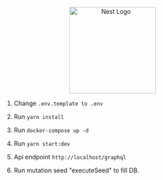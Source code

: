 <p align="center">
  <a href="http://nestjs.com/" target="blank"><img src="https://nestjs.com/img/logo-small.svg" width="200" alt="Nest Logo" /></a>
</p>

1. Change `.env.template to .env`

2. Run `yarn install`

3. Run `docker-compose up -d`

4. Run `yarn start:dev`

5. Api endpoint `http://localhost/graphql`

6. Run mutation seed "executeSeed" to fill DB.
